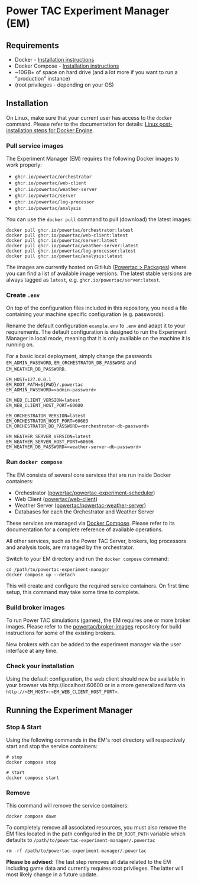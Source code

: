# Power TAC Experiment Manager (EM)


## Requirements
- Docker - [Installation instructions](https://docs.docker.com/engine/install/)
- Docker Compose - [Installation instructions](https://docs.docker.com/compose/install/)
- ~10GB+ of space on hard drive (and a lot more if you want to run a "production" instance)
- (root privileges - depending on your OS)


## Installation

On Linux, make sure that your current user has access to the `docker` command. Please refer to the documentation for
details: [Linux post-installation steps for Docker Engine](https://docs.docker.com/engine/install/linux-postinstall/).

### Pull service images

The Experiment Manager (EM) requires the following Docker images to work properly:

- `ghcr.io/powertac/orchestrator`
- `ghcr.io/powertac/web-client`
- `ghcr.io/powertac/weather-server`
- `ghcr.io/powertac/server`
- `ghcr.io/powertac/log-processor`
- `ghcr.io/powertac/analysis`

You can use the `docker pull` command to pull (download) the latest images:

```shell
docker pull ghcr.io/powertac/orchestrator:latest
docker pull ghcr.io/powertac/web-client:latest
docker pull ghcr.io/powertac/server:latest 
docker pull ghcr.io/powertac/weather-server:latest
docker pull ghcr.io/powertac/log-processor:latest
docker pull ghcr.io/powertac/analysis:latest
```

The images are currently hosted on GitHub ([Powertac > Packages](https://github.com/orgs/powertac/packages)) where you
can find a list of available image versions. The latest stable versions are always tagged as `latest`, e.g.
`ghcr.io/powertac/server:latest`.


### Create `.env`

On top of the configuration files included in this repository, you need a file containing your machine specific
configuration (e.g. passwords).  

Rename the default configuration `example.env` to `.env` and adapt it to your requirements. The default configuration
is designed to run the Experiment Manager in local mode, meaning that it is only available on the machine it is running
on.

For a basic local deployment, simply change the passwords `EM_ADMIN_PASSWORD`, `EM_ORCHESTRATOR_DB_PASSWORD` and
`EM_WEATHER_DB_PASSWORD`.

```dotenv
EM_HOST=127.0.0.1
EM_ROOT_PATH=${PWD}/.powertac
EM_ADMIN_PASSWORD=<admin-password>

EM_WEB_CLIENT_VERSION=latest
EM_WEB_CLIENT_HOST_PORT=60600

EM_ORCHESTRATOR_VERSION=latest
EM_ORCHESTRATOR_HOST_PORT=60603
EM_ORCHESTRATOR_DB_PASSWORD=<orchestrator-db-password>

EM_WEATHER_SERVER_VERSION=latest
EM_WEATHER_SERVER_HOST_PORT=60606
EM_WEATHER_DB_PASSWORD=<weather-server-db-password>
```


### Run `docker compose`

The EM consists of several core services that are run inside Docker containers:

- Orchestrator ([powertac/powertac-experiment-scheduler](https://github.com/powertac/powertac-experiment-scheduler))
- Web Client ([powertac/web-client](https://github.com/powertac/web-client))
- Weather Server ([powertac/powertac-weather-server](https://github.com/powertac/powertac-weather-server))
- Databases for each the Orchestrator and Weather Server

These services are managed via [Docker Compose](https://docs.docker.com/compose/). Please refer to its documentation for
a complete reference of available operations.

All other services, such as the Power TAC Server, brokers, log processors and analysis tools, are managed by the
orchestrator. 

Switch to your EM directory and run the `docker compose` command:

```shell
cd /path/to/powertac-experiment-manager
docker compose up --detach
```

This will create and configure the required service containers. On first time setup, this command may take some time to
complete.


### Build broker images

To run Power TAC simulations (games), the EM requires one or more broker images. Please refer to the
[powertac/broker-images](https://github.com/powertac/broker-images) repository for build instructions for some of the
existing brokers.

New brokers with can be added to the experiment manager via the user interface at any time.


### Check your installation

Using the default configuration, the web client should now be available in your browser via http://localhost:60600
or in a more generalized form via `http://<EM_HOST>:<EM_WEB_CLIENT_HOST_PORT>`.


## Running the Experiment Manager

### Stop & Start

Using the following commands in the EM's root directory will respectively start and stop the service containers: 

```shell
# stop
docker compose stop

# start
docker compose start
```

### Remove

This command will remove the service containers:

```shell
docker compose down
```

To completely remove all associated resources, you must also remove the EM files located in the path configured in the
`EM_ROOT_PATH` variable which defaults to `/path/to/powertac-experiment-manager/.powertac`

```shell
rm -rf /path/to/powertac-experiment-manager/.powertac
```

**Please be advised:** The last step removes all data related to the EM including game data and currently requires root
privileges. The latter will most likely change in a future update.

